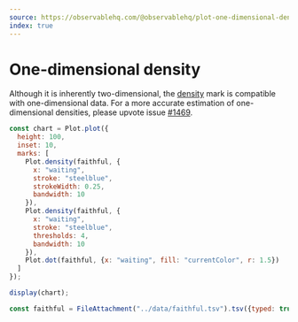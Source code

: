 ```yaml
---
source: https://observablehq.com/@observablehq/plot-one-dimensional-density
index: true
---
```


# One-dimensional density

Although it is inherently two-dimensional, the [density](https://observablehq.com/plot/marks/density) mark is compatible with one-dimensional data. For a more accurate estimation of one-dimensional densities, please upvote issue [#1469](https://github.com/observablehq/plot/issues/1469).

```js echo
const chart = Plot.plot({
  height: 100,
  inset: 10,
  marks: [
    Plot.density(faithful, {
      x: "waiting",
      stroke: "steelblue",
      strokeWidth: 0.25,
      bandwidth: 10
    }),
    Plot.density(faithful, {
      x: "waiting",
      stroke: "steelblue",
      thresholds: 4,
      bandwidth: 10
    }),
    Plot.dot(faithful, {x: "waiting", fill: "currentColor", r: 1.5})
  ]
});

display(chart);
```

```js echo
const faithful = FileAttachment("../data/faithful.tsv").tsv({typed: true});
```

